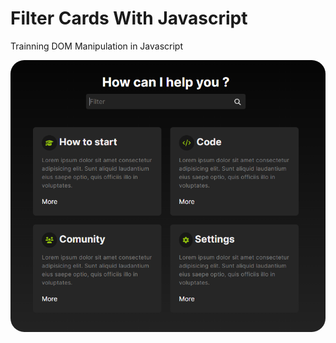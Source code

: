 <h1>Filter Cards With Javascript</h1>
<p>Trainning DOM Manipulation in Javascript</p>

<div style="border-radius: 33px;">
  <img style="border-radius: 22px;" src="design.png" >
</div>
